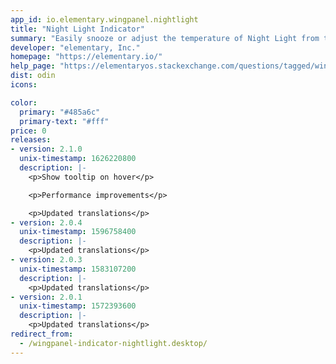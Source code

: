 ```yaml
---
app_id: io.elementary.wingpanel.nightlight
title: "Night Light Indicator"
summary: "Easily snooze or adjust the temperature of Night Light from the Panel"
developer: "elementary, Inc."
homepage: "https://elementary.io/"
help_page: "https://elementaryos.stackexchange.com/questions/tagged/wingpanel"
dist: odin
icons:

color:
  primary: "#485a6c"
  primary-text: "#fff"
price: 0
releases:
- version: 2.1.0
  unix-timestamp: 1626220800
  description: |-
    <p>Show tooltip on hover</p>

    <p>Performance improvements</p>

    <p>Updated translations</p>
- version: 2.0.4
  unix-timestamp: 1596758400
  description: |-
    <p>Updated translations</p>
- version: 2.0.3
  unix-timestamp: 1583107200
  description: |-
    <p>Updated translations</p>
- version: 2.0.1
  unix-timestamp: 1572393600
  description: |-
    <p>Updated translations</p>
redirect_from:
  - /wingpanel-indicator-nightlight.desktop/
---
```


